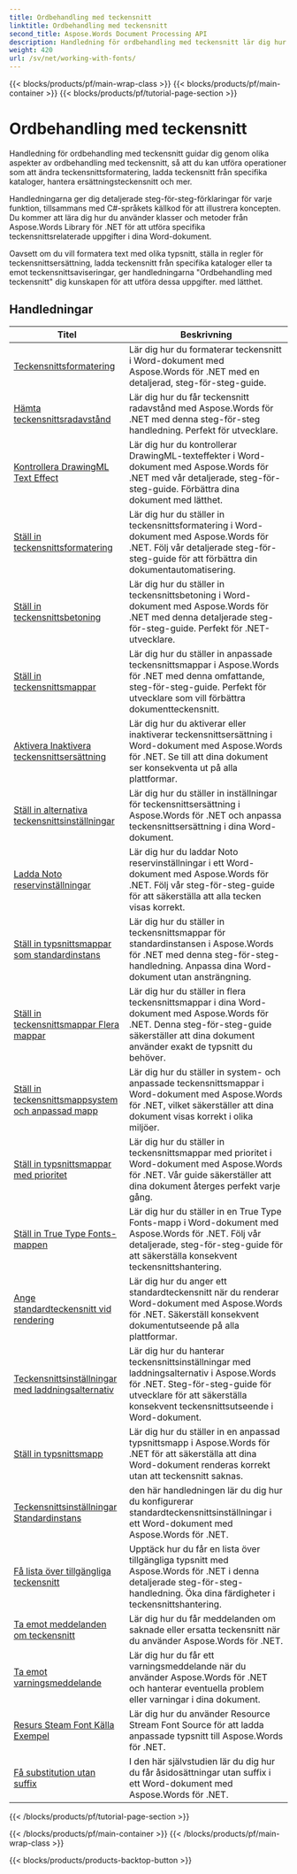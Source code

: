 ```yaml
---
title: Ordbehandling med teckensnitt
linktitle: Ordbehandling med teckensnitt
second_title: Aspose.Words Document Processing API
description: Handledning för ordbehandling med teckensnitt lär dig hur du arbetar med teckensnitt i Word med Aspose.Words för .NET. Formatering, ersättningar, aviseringar och mer.
weight: 420
url: /sv/net/working-with-fonts/
---
```


{{< blocks/products/pf/main-wrap-class >}}
{{< blocks/products/pf/main-container >}}
{{< blocks/products/pf/tutorial-page-section >}}

# Ordbehandling med teckensnitt


Handledning för ordbehandling med teckensnitt guidar dig genom olika aspekter av ordbehandling med teckensnitt, så att du kan utföra operationer som att ändra teckensnittsformatering, ladda teckensnitt från specifika kataloger, hantera ersättningsteckensnitt och mer.

Handledningarna ger dig detaljerade steg-för-steg-förklaringar för varje funktion, tillsammans med C#-språkets källkod för att illustrera koncepten. Du kommer att lära dig hur du använder klasser och metoder från Aspose.Words Library för .NET för att utföra specifika teckensnittsrelaterade uppgifter i dina Word-dokument.

Oavsett om du vill formatera text med olika typsnitt, ställa in regler för teckensnittsersättning, ladda teckensnitt från specifika kataloger eller ta emot teckensnittsaviseringar, ger handledningarna "Ordbehandling med teckensnitt" dig kunskapen för att utföra dessa uppgifter. med lätthet.

 ## Handledningar
| Titel | Beskrivning |
| --- | --- |
| [Teckensnittsformatering](./font-formatting/) | Lär dig hur du formaterar teckensnitt i Word-dokument med Aspose.Words för .NET med en detaljerad, steg-för-steg-guide. |
| [Hämta teckensnittsradavstånd](./get-font-line-spacing/) | Lär dig hur du får teckensnitt radavstånd med Aspose.Words för .NET med denna steg-för-steg handledning. Perfekt för utvecklare. |
| [Kontrollera DrawingML Text Effect](./check-drawingml-text-effect/) | Lär dig hur du kontrollerar DrawingML-texteffekter i Word-dokument med Aspose.Words för .NET med vår detaljerade, steg-för-steg-guide. Förbättra dina dokument med lätthet. |
| [Ställ in teckensnittsformatering](./set-font-formatting/) | Lär dig hur du ställer in teckensnittsformatering i Word-dokument med Aspose.Words för .NET. Följ vår detaljerade steg-för-steg-guide för att förbättra din dokumentautomatisering. |
| [Ställ in teckensnittsbetoning](./set-font-emphasis-mark/) | Lär dig hur du ställer in teckensnittsbetoning i Word-dokument med Aspose.Words för .NET med denna detaljerade steg-för-steg-guide. Perfekt för .NET-utvecklare. |
| [Ställ in teckensnittsmappar](./set-fonts-folders/) | Lär dig hur du ställer in anpassade teckensnittsmappar i Aspose.Words för .NET med denna omfattande, steg-för-steg-guide. Perfekt för utvecklare som vill förbättra dokumentteckensnitt. |
| [Aktivera Inaktivera teckensnittsersättning](./enable-disable-font-substitution/) | Lär dig hur du aktiverar eller inaktiverar teckensnittsersättning i Word-dokument med Aspose.Words för .NET. Se till att dina dokument ser konsekventa ut på alla plattformar. |
| [Ställ in alternativa teckensnittsinställningar](./set-font-fallback-settings/) | Lär dig hur du ställer in inställningar för teckensnittsersättning i Aspose.Words för .NET och anpassa teckensnittsersättning i dina Word-dokument. |
| [Ladda Noto reservinställningar](./load-noto-fallback-settings/) | Lär dig hur du laddar Noto reservinställningar i ett Word-dokument med Aspose.Words för .NET. Följ vår steg-för-steg-guide för att säkerställa att alla tecken visas korrekt. |
| [Ställ in typsnittsmappar som standardinstans](./set-fonts-folders-default-instance/) | Lär dig hur du ställer in teckensnittsmappar för standardinstansen i Aspose.Words för .NET med denna steg-för-steg-handledning. Anpassa dina Word-dokument utan ansträngning. |
| [Ställ in teckensnittsmappar Flera mappar](./set-fonts-folders-multiple-folders/) | Lär dig hur du ställer in flera teckensnittsmappar i dina Word-dokument med Aspose.Words för .NET. Denna steg-för-steg-guide säkerställer att dina dokument använder exakt de typsnitt du behöver. |
| [Ställ in teckensnittsmappsystem och anpassad mapp](./set-fonts-folders-system-and-custom-folder/) | Lär dig hur du ställer in system- och anpassade teckensnittsmappar i Word-dokument med Aspose.Words för .NET, vilket säkerställer att dina dokument visas korrekt i olika miljöer. |
| [Ställ in typsnittsmappar med prioritet](./set-fonts-folders-with-priority/) | Lär dig hur du ställer in teckensnittsmappar med prioritet i Word-dokument med Aspose.Words för .NET. Vår guide säkerställer att dina dokument återges perfekt varje gång. |
| [Ställ in True Type Fonts-mappen](./set-true-type-fonts-folder/) | Lär dig hur du ställer in en True Type Fonts-mapp i Word-dokument med Aspose.Words för .NET. Följ vår detaljerade, steg-för-steg-guide för att säkerställa konsekvent teckensnittshantering. |
| [Ange standardteckensnitt vid rendering](./specify-default-font-when-rendering/) | Lär dig hur du anger ett standardteckensnitt när du renderar Word-dokument med Aspose.Words för .NET. Säkerställ konsekvent dokumentutseende på alla plattformar. |
| [Teckensnittsinställningar med laddningsalternativ](./font-settings-with-load-options/) | Lär dig hur du hanterar teckensnittsinställningar med laddningsalternativ i Aspose.Words för .NET. Steg-för-steg-guide för utvecklare för att säkerställa konsekvent teckensnittsutseende i Word-dokument.|
| [Ställ in typsnittsmapp](./set-fonts-folder/) | Lär dig hur du ställer in en anpassad typsnittsmapp i Aspose.Words för .NET för att säkerställa att dina Word-dokument renderas korrekt utan att teckensnitt saknas. |
| [Teckensnittsinställningar Standardinstans](./font-settings-default-instance/) | den här handledningen lär du dig hur du konfigurerar standardteckensnittsinställningar i ett Word-dokument med Aspose.Words för .NET. |
| [Få lista över tillgängliga teckensnitt](./get-list-of-available-fonts/) | Upptäck hur du får en lista över tillgängliga typsnitt med Aspose.Words för .NET i denna detaljerade steg-för-steg-handledning. Öka dina färdigheter i teckensnittshantering. |
| [Ta emot meddelanden om teckensnitt](./receive-notifications-of-fonts/) | Lär dig hur du får meddelanden om saknade eller ersatta teckensnitt när du använder Aspose.Words för .NET. |
| [Ta emot varningsmeddelande](./receive-warning-notification/) | Lär dig hur du får ett varningsmeddelande när du använder Aspose.Words för .NET och hanterar eventuella problem eller varningar i dina dokument. |
| [Resurs Steam Font Källa Exempel](./resource-steam-font-source-example/) | Lär dig hur du använder Resource Stream Font Source för att ladda anpassade typsnitt till Aspose.Words för .NET. |
| [Få substitution utan suffix](./get-substitution-without-suffixes/) | I den här självstudien lär du dig hur du får åsidosättningar utan suffix i ett Word-dokument med Aspose.Words för .NET. |
{{< /blocks/products/pf/tutorial-page-section >}}

{{< /blocks/products/pf/main-container >}}
{{< /blocks/products/pf/main-wrap-class >}}

{{< blocks/products/products-backtop-button >}}
